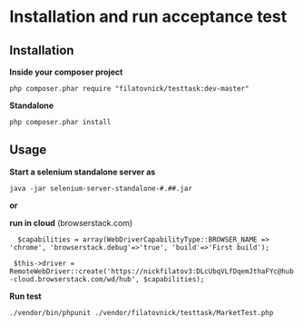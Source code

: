 # Installation and run acceptance test

## Installation

**Inside your composer project**

`php composer.phar require "filatovnick/testtask:dev-master"`

**Standalone**

`php composer.phar install`

## Usage

**Start a selenium standalone server as**

`java -jar selenium-server-standalone-#.##.jar`

**or**

**run in cloud** (browserstack.com)

`  $capabilities = array(WebDriverCapabilityType::BROWSER_NAME => 'chrome', 'browserstack.debug'=>'true', 'build'=>'First build');`

 `  $this->driver = RemoteWebDriver::create('https://nickfilatov3:DLcUbqVLfDqemJthaFYc@hub-cloud.browserstack.com/wd/hub', $capabilities);
`

**Run test**

`./vendor/bin/phpunit ./vendor/filatovnick/testtask/MarketTest.php`

